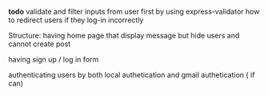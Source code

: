 **todo**
validate and filter inputs from user first by using express-validator
how to redirect users if they log-in incorrectly

Structure:
having home page that display message but hide users and cannot create post

having sign up / log in form

authenticating users by both local authetication and gmail authetication ( if can)
